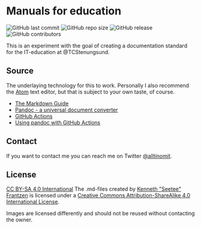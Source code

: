 # Manuals for education

![GitHub last commit](https://img.shields.io/github/last-commit/seetee/manual)
![GitHub repo size](https://img.shields.io/github/repo-size/seetee/manual)
![GitHub release](https://img.shields.io/github/v/release/seetee/manual)
![GitHub contributors](https://img.shields.io/github/contributors/seetee/manual)


This is an experiment with the goal of creating a documentation standard for the IT-education at @TCStenungsund.

## Source

The underlaying technology for this to work. Personally I also recommend the [Atom](https://atom.io/) text editor, but that is subject to your own taste, of course.

* [The Markdown Guide](https://www.markdownguide.org/)
* [Pandoc - a universal document converter](https://pandoc.org/)
* [GitHub Actions](https://github.com/features/actions)
* [Using pandoc with GitHub Actions](https://github.com/pandoc/pandoc-action-example)

## Contact

If you want to contact me you can reach me on Twitter [@alltinomit](https://twitter.com/alltinomit).

## License

[CC BY-SA 4.0 International](https://i.creativecommons.org/l/by-sa/4.0/88x31.png)
  The .md-files created by [Kenneth "Seetee" Frantzen](https://github.com/seetee/manual) is licensed under a [Creative Commons Attribution-ShareAlike 4.0 International License](http://creativecommons.org/licenses/by-sa/4.0/).

Images are licensed differently and should not be reused without contacting the owner.
